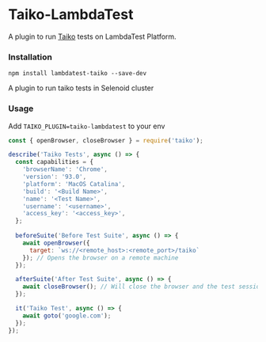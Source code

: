 # Taiko-LambdaTest

A plugin to run [Taiko](https://taiko.dev/) tests on LambdaTest Platform.

### Installation

```shell
npm install lambdatest-taiko --save-dev
```

A plugin to run taiko tests in Selenoid cluster

### Usage

Add `TAIKO_PLUGIN=taiko-lambdatest` to your env

```javascript
const { openBrowser, closeBrowser } = require('taiko');

describe('Taiko Tests', async () => {
  const capabilities = {
    'browserName': 'Chrome',
    'version': '93.0',
    'platform': 'MacOS Catalina',
    'build': '<Build Name>',
    'name': '<Test Name>',
    'username': '<username>',
    'access_key': '<access_key>',
  };
  
  beforeSuite('Before Test Suite', async () => {
    await openBrowser({
      target: `ws://<remote_host>:<remote_port>/taiko`
    }); // Opens the browser on a remote machine
  });

  afterSuite('After Test Suite', async () => {
    await closeBrowser(); // Will close the browser and the test session
  });

  it('Taiko Test', async () => {
    await goto('google.com');
  });
});
```
